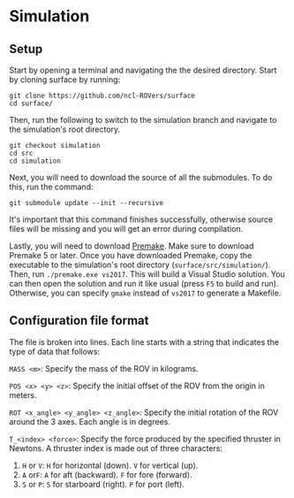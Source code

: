 # Simulation

## Setup
Start by opening a terminal and navigating the the desired directory. Start by cloning surface by running:
```
git clone https://github.com/ncl-ROVers/surface
cd surface/
```

Then, run the following to switch to the simulation branch and navigate to the simulation's root directory.
```
git checkout simulation
cd src
cd simulation
```

Next, you will need to download the source of all the submodules. To do this, run the command:
```
git submodule update --init --recursive
```
It's important that this command finishes successfully, otherwise source files will be missing and you will get an error during compilation.

Lastly, you will need to download [Premake](https://premake.github.io/). Make sure to download Premake 5 or later. Once you have downloaded Premake, copy the executable to the simulation's root directory (`surface/src/simulation/`). Then, run `./premake.exe vs2017`. This will build a Visual Studio solution. You can then open the solution and run it like usual (press `F5` to build and run). Otherwise, you can specify `gmake` instead of `vs2017` to generate a Makefile.

## Configuration file format
The file is broken into lines. Each line starts with a string that indicates the type of data that follows:

`MASS <m>`: Specify the mass of the ROV in kilograms.

`POS <x> <y> <z>`: Specify the initial offset of the ROV from the origin in meters.

`ROT <x_angle> <y_angle> <z_angle>`: Specify the initial rotation of the ROV around the 3 axes. Each angle is in degrees.

`T_<index> <force>`: Specify the force produced by the specified thruster in Newtons. A thruster index is made out of three characters:
1. `H` or `V`: `H` for horizontal (down). `V` for vertical (up).
2. `A` or`F`: `A` for aft (backward). `F` for fore (forward).
3. `S` or `P`: `S` for starboard (right). `P` for port (left).
